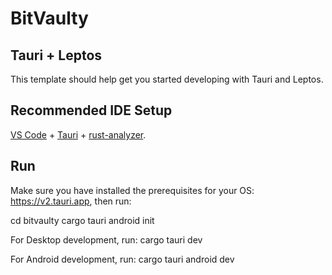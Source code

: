 # BitVaulty

## Tauri + Leptos

This template should help get you started developing with Tauri and Leptos.

## Recommended IDE Setup

[VS Code](https://code.visualstudio.com/) + [Tauri](https://marketplace.visualstudio.com/items?itemName=tauri-apps.tauri-vscode) + [rust-analyzer](https://marketplace.visualstudio.com/items?itemName=rust-lang.rust-analyzer).

## Run

Make sure you have installed the prerequisites for your OS: https://v2.tauri.app, then run:

cd bitvaulty
cargo tauri android init

For Desktop development, run:
cargo tauri dev

For Android development, run:
cargo tauri android dev
